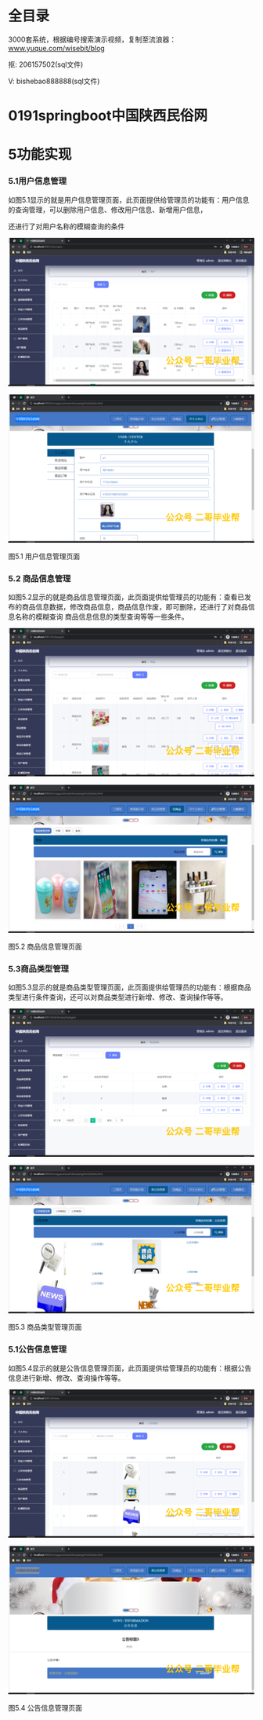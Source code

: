 # 全目录

3000套系统，根据编号搜索演示视频，复制至流浪器：www.yuque.com/wisebit/blog


<p>抠: 206157502(sql文件)</p>
<p>V: bishebao888888(sql文件)</p>



# 0191springboot中国陕西民俗网

# 5功能实现

### 5.1用户信息管理

如图5.1显示的就是用户信息管理页面，此页面提供给管理员的功能有：用户信息的查询管理，可以删除用户信息、修改用户信息、新增用户信息，

还进行了对用户名称的模糊查询的条件

![](/md/blog.016.png)

![](/md/blog.017.png)

图5.1 用户信息管理页面
### 5.2 商品信息管理
如图5.2显示的就是商品信息管理页面，此页面提供给管理员的功能有：查看已发布的商品信息数据，修改商品信息，商品信息作废，即可删除，还进行了对商品信息名称的模糊查询 商品信息信息的类型查询等等一些条件。

![](/md/blog.018.png)

![](/md/blog.019.png)



图5.2 商品信息管理页面
### 5.3商品类型管理
如图5.3显示的就是商品类型管理页面，此页面提供给管理员的功能有：根据商品类型进行条件查询，还可以对商品类型进行新增、修改、查询操作等等。

![](/md/blog.020.png)

![](/md/blog.021.png)


图5.3 商品类型管理页面
### 5.1公告信息管理
如图5.4显示的就是公告信息管理页面，此页面提供给管理员的功能有：根据公告信息进行新增、修改、查询操作等等。

![](/md/blog.022.png)

![](/md/blog.023.png)

图5.4 公告信息管理页面
